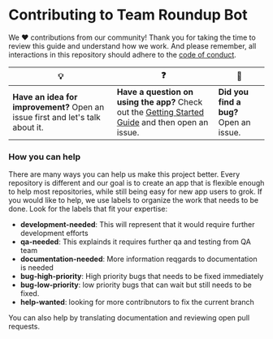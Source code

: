 # Contributing to Team Roundup Bot

We :heart: contributions from our community! Thank you for taking the time to review this guide and understand how we work. And please remember, all interactions in this repository should adhere to the [code of conduct](code-of-conduct.md).

| :bulb: | :question: | :bug: |
| ------- | -------- | -------- |
| **Have an idea for improvement?** Open an issue first and let's talk about it. | **Have a question on using the app?** Check out the [Getting Started Guide](docs/getting-started.md) and then open an issue. | **Did you find a bug?** Open an issue. |

### How you can help

There are many ways you can help us make this project better. Every repository is different and our goal is to create an app that is flexible enough to help most repositories, while still being easy for new app users to grok. If you would like to help, we use labels to organize the work that needs to be done. Look for the labels that fit your expertise:

- **development-needed**: This will represent that it would require further development efforts
- **qa-needed**: This explainds it requires further qa and testing from QA team
- **documentation-needed**: More information reqgards to documentation is needed
- **bug-high-priority**: High priority bugs that needs to be fixed immediately
- **bug-low-priority**: low priority bugs that can wait but still needs to be fixed.
- **help-wanted**: looking for more contribnutors to fix the current branch

You can also help by translating documentation and reviewing open pull requests.
